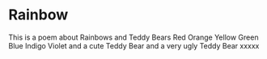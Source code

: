 # Rainbow
This is a poem about Rainbows and Teddy Bears
Red
Orange
Yellow
Green
Blue
Indigo
Violet
and a cute Teddy Bear
and a very ugly Teddy Bear
xxxxx

